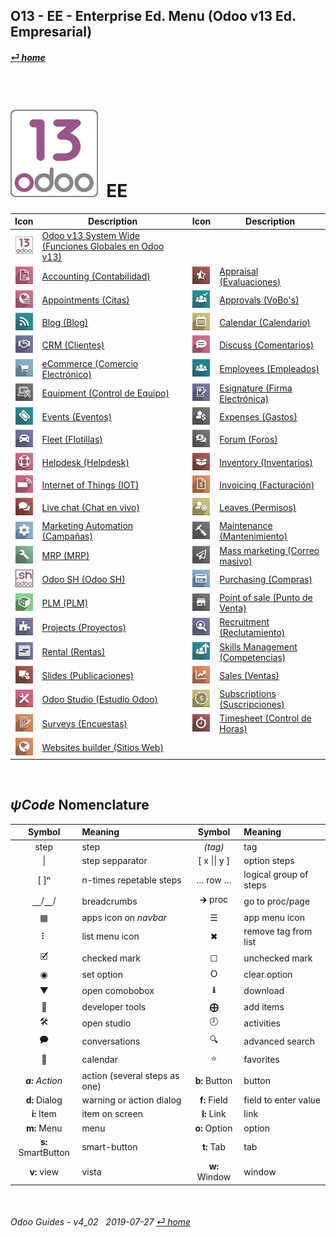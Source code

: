 ## O13 - EE - Enterprise Ed. Menu (Odoo v13 Ed. Empresarial)
#### [_&#x23CE; home_](/README.md)  
  
<br>

# ![o13](/doc/img/odoo13.png) &nbsp;EE
| Icon | Description | Icon | Description |
| :---: | --- | :---: | --- |
| ![o13](/doc/img/odoo13.jpg) | [Odoo v13 System Wide \(Funciones Globales en Odoo v13\)](/o13/ee/o13/o13-ee-o13-system_wide_guides.md) | | |
| ![acc](/doc/img/account_accountant.jpg) | [Accounting \(Contabilidad\)](/o13/ee/acc/o13-ee-acc-accounting_guides.md) | ![apr](/doc/img/hr_appraisal.jpg) | [Appraisal \(Evaluaciones\)](/o13/ee/apr/o13-ee-apr-appraisal_guides.md) |
| ![apt](/doc/img/appointments.jpg) | [Appointments \(Citas\)](/o13/ee/apt/o13-ee-apt-appointments_guides.md) | ![apv](/doc/img/approval.jpg) | [Approvals \(VoBo's\)](/o13/ee/apv/o13-ee-apv-approvals_guides.md) |
| ![blg](/doc/img/website_blog.jpg) | [Blog \(Blog\)](/o13/ee/blg/o13-ee-blg-blog_guides.md) | ![cal](/doc/img/calendar.jpg) | [Calendar \(Calendario\)](/o13/ee/cal/o13-ee-cal-calendar_guides.md) |
| ![crm](/doc/img/crm.jpg) | [CRM \(Clientes\)](/o13/ee/crm/o13-ee-crm-crm_guides.md) | ![dsc](/doc/img/discuss.jpg) | [Discuss \(Comentarios\)](/o13/ee/dsc/o13-ee-dsc-discuss_guides.md) |
| ![eco](/doc/img/website_sale.jpg) | [eCommerce \(Comercio Electrónico\)](/o13/ee/eco/o13-ee-eco-ecommerce_guides.md) | ![emp](/doc/img/hr_employees.jpg) | [Employees \(Empleados\)](/o13/ee/emp/o13-ee-emp-employees_guides.md) |
| ![equ](/doc/img/equipment.jpg) | [Equipment \(Control de Equipo\)](/o13/ee/equ/o13-ee-equ-equipment_guides.md) | ![esg](/doc/img/website_sign.jpg) | [Esignature \(Firma Electrónica\)](/o13/ee/esg/o13-ee-esg-esignature_guides.md) |
| ![eve](/doc/img/event.jpg) | [Events \(Eventos\)](/o13/ee/eve/o13-ee-eve-events_guides.md) | ![exp](/doc/img/hr_expense.jpg) | [Expenses \(Gastos\)](/o13/ee/exp/o13-ee-exp-expenses_guides.md) | 
| ![flt](/doc/img/fleet.jpg) | [Fleet \(Flotillas\)](/o13/ee/flt/o13-ee-flt-fleet_guides.md) | ![for](/doc/img/website_forum.jpg) | [Forum \(Foros\)](/o13/ee/for/o13-ee-for-forum_guides.md) |
| ![hdk](/doc/img/helpdesk.jpg) | [Helpdesk \(Helpdesk\)](/o13/ee/hdk/o13-ee-hdk-helpdesk_guides.md) | ![inv](/doc/img/stock.jpg) | [Inventory \(Inventarios\)](/o13/ee/inv/o13-ee-inv-inventory_guides.md) |
| ![iot](/doc/img/iot.jpg) | [Internet of Things \(IOT\)](/o13/ee/iot/o13-ee-iot-internet_of_things_guides.md) | ![ivc](/doc/img/account_invoicing.jpg) | [Invoicing \(Facturación\)](/o13/ee/ivc/o13-ee-ivc-invoicing_guides.md) |
| ![lvc](/doc/img/im_livechat.jpg) | [Live chat \(Chat en vivo\)](/o13/ee/lch/o13-ee-lch-live_chat_guides.md) | ![lvs](/doc/img/leaves.jpg) | [Leaves \(Permisos\)](/o13/ee/lvs/o13-ee-lvs-leaves_guides.md) |
| ![mka](/doc/img/marketing_automation.jpg) | [Marketing Automation \(Campañas\)](/o13/ee/mka/o13-ee-mka-marketing_automation_guides.md) | ![mnt](/doc/img/maintenance.jpg) | [Maintenance \(Mantenimiento\)](/o13/ee/mnt/o13-ee-mnt-maintenance_guides.md) |
| ![mrp](/doc/img/mrp.jpg) | [MRP \(MRP\)](/o13/ee/mrp/o13-ee-mrp-mrp_guides.md) | ![msm](/doc/img/mass_mailing.jpg) | [Mass marketing \(Correo masivo\)](/o13/ee/msm/o13-ee-msm-mass_marketing_guides.md) |
| ![osh](/doc/img/odoosh.jpg) | [Odoo SH \(Odoo SH\)](/o13/ee/osh/o13-ee-osh-odoo_sh_guides.md) | ![pch](/doc/img/purchase.jpg) | [Purchasing \(Compras\)](/o13/ee/pch/o13-ee-pch-purchasing_guides.md) |
| ![plm](/doc/img/plm.jpg) | [PLM \(PLM\)](/o13/ee/plm/o13-ee-plm-plm_guides.md) | ![pos](/doc/img/point_of_sale.jpg) | [Point of sale \(Punto de Venta\)](/o13/ee/pos/o13-ee-pos-point_of_sale_guides.md) |
| ![prj](/doc/img/project.jpg) | [Projects \(Proyectos\)](/o13/ee/prj/o13-ee-prj-projects_guides.md) | ![rcr](/doc/img/hr_recruitment.jpg) | [Recruitment \(Reclutamiento\)](/o13/ee/rcr/o13-ee-rcr-recruitment_guides.md) |
| ![rnt](/doc/img/rental.jpg) | [Rental \(Rentas\)](/o13/ee/rnt/o13-ee-rnt-rental_guides.md) | ![skm](/doc/img/hr_skills.jpg) | [Skills Management \(Competencias\)](/o13/ee/skm/o13-ee-skm-skills_management_guides.md) |
| ![sli](/doc/img/website_slides.jpg) | [Slides \(Publicaciones\)](/o13/ee/sli/o13-ee-sli-slides_guides.md) | ![sls](/doc/img/sale.jpg) | [Sales \(Ventas\)](/o13/ee/sls/o13-ee-sls-sales_guides.md) |
| ![stu](/doc/img/web_studio.jpg) | [Odoo Studio \(Estudio Odoo\)](/o13/ee/stu/o13-ee-stu-studio_guides.md) | ![sub](/doc/img/sale_subscription.jpg) | [Subscriptions \(Suscripciones\)](/o13/ee/sub/o13-ee-sub-subscriptions_guides.md) |
| ![svy](/doc/img/survey.jpg) | [Surveys \(Encuestas\)](/o13/ee/svy/o13-ee-svy-survey_guides.md) | ![tsh](/doc/img/hr_timesheet.jpg) | [Timesheet \(Control de Horas\)](/o13/ee/tsh/o13-ee-tsh-timesheet_guides.md) |
| ![web](/doc/img/website.jpg) | [Websites builder \(Sitios Web\)](/o13/ee/web/o13-ee-web-websites_builder_guides.md) |

<br>

## _&#x03C8;Code_ Nomenclature

| Symbol | Meaning | Symbol | Meaning | 
| :---: | :--- | :---: | :--- |
| step | step | _(tag)_ | tag |
| \| | step sepparator | \[ x \|\| y \] | option steps |
| \[ \]&#x207F; | n-times repetable steps | &#x2026; row &#x2026; | logical group of steps |
| &#x23BD;/&#x23BD;/ | breadcrumbs | &#x1F872; proc | go to proc/page |
| &#x25A6; | apps icon on _navbar_ | &#x2630; | app menu icon |
| &#x2807; | list menu icon | &#x2716; | remove tag from list |
| &#x1F5F9; | checked mark | &#x2610; | unchecked mark |
| &#x25C9; | set option | &#x2B58; | clear option |
| &#x25BC; | open comobobox | **&#x2B73;** | download |
| &#x1F41E; | developer tools | **&#x2A01;** | add items |
| &#x1F6E0; | open studio | &#x1F557; | activities |
| &#x1F5ED; | conversations | &#x1F50D; | advanced search |
| &#x1F4C5; | calendar | &#x2B50; | favorites |
| _**a:** Action_ | action (several steps as one) | **b:** Button | button |
| **d:** Dialog | warning or action dialog | **f:** Field | field to enter value |
| **i:** Item | item on screen | **l:** Link | link |
| **m:** Menu | menu | **o:** Option | option | 
| **s:** SmartButton | smart-button | **t:** Tab | tab | v:View |
| **v:** view | vista | **w:** Window | window |

<br>  
  
###### Odoo Guides - v4_02 &nbsp; 2019-07-27  [_&#x23CE; home_](/README.md)  
